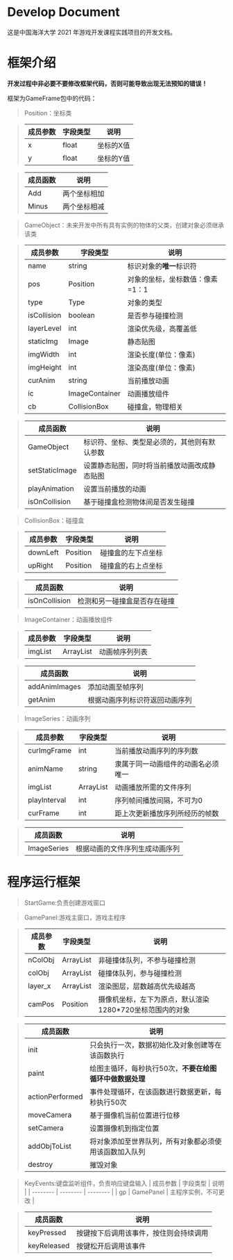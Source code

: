 # Develop Document

这是中国海洋大学 2021 年游戏开发课程实践项目的开发文档。

# 框架介绍

**开发过程中非必要不要修改框架代码，否则可能导致出现无法预知的错误！**

框架为GameFrame包中的代码：
> Position：坐标类

> | 成员参数 | 字段类型 | 说明     |
> | -------- | -------- | -------- |
> | x     | float   | 坐标的X值  |
> | y      | float | 坐标的Y值 |

> | 成员函数 |说明     |
> | -------- | -------- |
> | Add        | 两个坐标相加 |
> | Minus | 两个坐标相减 |

> GameObject：未来开发中所有具有实例的物体的父类，创建对象必须继承该类

> | 成员参数 | 字段类型 | 说明     |
> | -------- | -------- | -------- |
> | name     | string   | 标识对象的**唯一**标识符   |
> | pos      | Position | 对象的坐标，坐标数值：像素=1：1 |
> | type     | Type     | 对象的类型 |
> | isCollision     | boolean     | 是否参与碰撞检测 |
> | layerLevel     | int     | 渲染优先级，高覆盖低 |
> | staticImg     | Image     | 静态贴图 |
> | imgWidth     | int     | 渲染长度(单位：像素) |
> | imgHeight     | int     | 渲染高度(单位：像素) |
> | curAnim     | string     | 当前播放动画 |
> | ic     | ImageContainer     | 动画播放组件 |
> | cb     | CollisionBox     | 碰撞盒，物理相关 |

> | 成员函数 |说明     |
> | -------- | -------- |
> | GameObject        | 标识符、坐标、类型是必须的，其他则有默认参数 |
> | setStaticImage | 设置静态贴图，同时将当前播放动画改成静态贴图|
> | playAnimation   | 设置当前播放的动画 |
> | isOnCollision   | 基于碰撞盒检测物体间是否发生碰撞 |

> CollisionBox：碰撞盒

> | 成员参数 | 字段类型 | 说明 |
> | -------- | -------- | -------- |
> | downLeft | Position   | 碰撞盒的左下点坐标 |
> | upRight  | Position   | 碰撞盒的右上点坐标 |

> | 成员函数 |说明     |
> | -------- | -------- |
> | isOnCollision | 检测和另一碰撞盒是否存在碰撞 |

> ImageContainer：动画播放组件

> | 成员参数 | 字段类型 | 说明     |
> | -------- | -------- | -------- |
> | imgList     | ArrayList<ImageSeries>   | 动画帧序列列表 |

> | 成员函数 |说明     |
> | -------- | -------- |
> | addAnimImages | 添加动画至帧序列 |
> | getAnim | 根据动画序列标识符返回动画序列 |

> ImageSeries：动画序列

> | 成员参数 | 字段类型 | 说明     |
> | -------- | -------- | -------- |
> | curImgFrame | int | 当前播放动画序列的序列数 |
> | animName    | string | 隶属于同一动画组件的动画名必须唯一 |
> | imgList     | ArrayList<Image> | 动画播放所需的文件序列 |
> | playInterval     | int | 序列帧间播放间隔，不可为0 |
> | curFrame     | int | 距上次更新播放序列所经历的帧数 |

> | 成员函数 |说明     |
> | -------- | -------- |
> | ImageSeries | 根据动画的文件序列生成动画序列 |

  # 程序运行框架
  
  >StartGame:负责创建游戏窗口
  
  >GamePanel:游戏主窗口，游戏主程序
  
 > | 成员参数 | 字段类型 | 说明     |
 > | -------- | -------- | -------- |
 > | nColObj | ArrayList<GameObject> | 非碰撞体队列，不参与碰撞检测 |
 > | colObj    | ArrayList<GameObject> | 碰撞体队列，参与碰撞检测 |
 > | layer_x     | ArrayList<GameObject> | 渲染图层，层数越高优先级越高 |
 > | camPos     | Position | 摄像机坐标，左下为原点，默认渲染1280*720坐标范围内的对象 |

 > | 成员函数 |说明     |
 > | -------- | -------- |
 > | init | 只会执行一次，数据初始化及对象创建等在该函数执行 |
 > | paint | 绘图主循环，每秒执行50次，**不要在绘图循环中做数据处理** |
 > | actionPerformed | 事件处理循环，在该函数进行数据更新，每秒执行50次 |
 > | moveCamera | 基于摄像机当前位置进行位移 |
 > | setCamera | 设置摄像机到指定位置 |
 > | addObjToList | 将对象添加至世界队列，所有对象都必须使用该函数加入队列 |
 > | destroy | 摧毁对象 |
  
  >KeyEvents:键盘监听组件，负责响应键盘输入
  > | 成员参数 | 字段类型 | 说明     |
  > | -------- | -------- | -------- |
  > | gp | GamePanel | 主程序实例，不可更改 |
  
  > | 成员函数 |说明     |
 > | -------- | -------- |
 > | keyPressed | 按键按下后调用该事件，按住则会持续调用 |
 > | keyReleased | 按键松开后调用该事件 |
